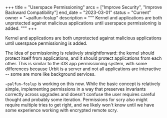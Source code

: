 +++
title = "Userspace Permissioning"
arcs = ["Improve Security", "Improve Backward Compatibility"]
end_date = "2023-03-01"
status = "Current"
owner = "~palfun-foslup"
description = """
Kernel and applications are both unprotected against malicious applications until userspace permissioning is added.
"""
+++

Kernel and applications are both unprotected against malicious applications until userspace permissioning is added.

The idea of permissioning is relatively straightforward: the kernel should protect itself from applications, and it should protect applications from each other.  This is similar to the iOS app permissioning system, with some differences because Urbit is a server and not all applications are interactive -- some are more like background services.

`~palfun-foslup` is working on this now.  While the basic concept is relatively simple, implementing permissions in a way that preserves invariants correctly across upgrades and doesn't confuse the user requires careful thought and probably some iteration.  Permissions for scry also might require multiple tries to get right, and we likely won't know until we have some experience working with encrypted remote scry.
